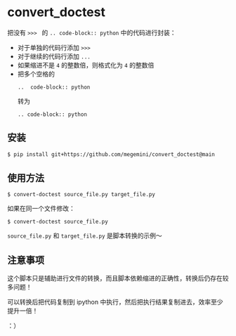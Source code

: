# convert_doctest

把没有 `>>> ` 的 `.. code-block:: python` 中的代码进行封装：

- 对于单独的代码行添加 `>>> `
- 对于继续的代码行添加 `... `
- 如果缩进不是 `4` 的整数倍，则格式化为 `4` 的整数倍
- 把多个空格的
  ```
  ..  code-block:: python
  ```
  转为
  ```
  .. code-block:: python
  ```

## 安装

```bash
$ pip install git+https://github.com/megemini/convert_doctest@main
```

## 使用方法

```shell
$ convert-doctest source_file.py target_file.py
```

如果在同一个文件修改：

```shell
$ convert-doctest source_file.py
```

`source_file.py` 和 `target_file.py` 是脚本转换的示例～

## 注意事项

这个脚本只是辅助进行文件的转换，而且脚本依赖缩进的正确性，转换后仍存在较多问题！

可以转换后把代码复制到 ipython 中执行，然后把执行结果复制进去，效率至少提升一倍！

：）
